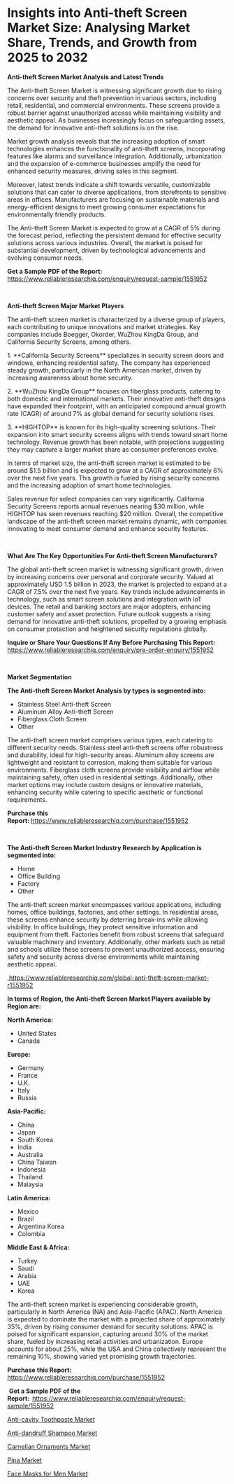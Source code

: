 <p><h1>Insights into Anti-theft Screen Market Size: Analysing Market Share, Trends, and Growth from 2025 to 2032</h1></p><p><strong>Anti-theft Screen Market Analysis and Latest Trends</strong></p>
<p><p>The Anti-theft Screen Market is witnessing significant growth due to rising concerns over security and theft prevention in various sectors, including retail, residential, and commercial environments. These screens provide a robust barrier against unauthorized access while maintaining visibility and aesthetic appeal. As businesses increasingly focus on safeguarding assets, the demand for innovative anti-theft solutions is on the rise.</p><p>Market growth analysis reveals that the increasing adoption of smart technologies enhances the functionality of anti-theft screens, incorporating features like alarms and surveillance integration. Additionally, urbanization and the expansion of e-commerce businesses amplify the need for enhanced security measures, driving sales in this segment. </p><p>Moreover, latest trends indicate a shift towards versatile, customizable solutions that can cater to diverse applications, from storefronts to sensitive areas in offices. Manufacturers are focusing on sustainable materials and energy-efficient designs to meet growing consumer expectations for environmentally friendly products. </p><p>The Anti-theft Screen Market is expected to grow at a CAGR of 5% during the forecast period, reflecting the persistent demand for effective security solutions across various industries. Overall, the market is poised for substantial development, driven by technological advancements and evolving consumer needs.</p></p>
<p><strong>Get a Sample PDF of the Report:&nbsp;</strong> <a href="https://www.reliableresearchiq.com/enquiry/request-sample/1551952?utm_campaign=1834&utm_medium=2&utm_source=Github&utm_content=ia&utm_term=05042025&utm_id=anti-theft-screen">https://www.reliableresearchiq.com/enquiry/request-sample/1551952</a></p>
<p>&nbsp;</p>
<p><strong>Anti-theft Screen Major Market Players</strong></p>
<p><p>The anti-theft screen market is characterized by a diverse group of players, each contributing to unique innovations and market strategies. Key companies include Boegger, Okorder, WuZhou KingDa Group, and California Security Screens, among others.</p><p>1. **California Security Screens** specializes in security screen doors and windows, enhancing residential safety. The company has experienced steady growth, particularly in the North American market, driven by increasing awareness about home security.</p><p>2. **WuZhou KingDa Group** focuses on fiberglass products, catering to both domestic and international markets. Their innovative anti-theft designs have expanded their footprint, with an anticipated compound annual growth rate (CAGR) of around 7% as global demand for security solutions rises.</p><p>3. **HIGHTOP** is known for its high-quality screening solutions. Their expansion into smart security screens aligns with trends toward smart home technology. Revenue growth has been notable, with projections suggesting they may capture a larger market share as consumer preferences evolve.</p><p>In terms of market size, the anti-theft screen market is estimated to be around $1.5 billion and is expected to grow at a CAGR of approximately 6% over the next five years. This growth is fueled by rising security concerns and the increasing adoption of smart home technologies.</p><p>Sales revenue for select companies can vary significantly. California Security Screens reports annual revenues nearing $30 million, while HIGHTOP has seen revenues reaching $20 million. Overall, the competitive landscape of the anti-theft screen market remains dynamic, with companies innovating to meet consumer demand and enhance security features.</p></p>
<p>&nbsp;</p>
<p><strong>What Are The Key Opportunities For Anti-theft Screen Manufacturers?</strong></p>
<p><p>The global anti-theft screen market is witnessing significant growth, driven by increasing concerns over personal and corporate security. Valued at approximately USD 1.5 billion in 2023, the market is projected to expand at a CAGR of 7.5% over the next five years. Key trends include advancements in technology, such as smart screen solutions and integration with IoT devices. The retail and banking sectors are major adopters, enhancing customer safety and asset protection. Future outlook suggests a rising demand for innovative anti-theft solutions, propelled by a growing emphasis on consumer protection and heightened security regulations globally.</p></p>
<p><strong>Inquire or Share Your Questions If Any Before Purchasing This Report:</strong> <a href="https://www.reliableresearchiq.com/enquiry/pre-order-enquiry/1551952?utm_campaign=1834&utm_medium=2&utm_source=Github&utm_content=ia&utm_term=05042025&utm_id=anti-theft-screen">https://www.reliableresearchiq.com/enquiry/pre-order-enquiry/1551952</a></p>
<p>&nbsp;</p>
<p><strong>Market Segmentation</strong></p>
<p><strong>The Anti-theft Screen Market Analysis by types is segmented into:</strong></p>
<p><ul><li>Stainless Steel Anti-theft Screen</li><li>Aluminum Alloy Anti-theft Screen</li><li>Fiberglass Cloth Screen</li><li>Other</li></ul></p>
<p><p>The anti-theft screen market comprises various types, each catering to different security needs. Stainless steel anti-theft screens offer robustness and durability, ideal for high-security areas. Aluminum alloy screens are lightweight and resistant to corrosion, making them suitable for various environments. Fiberglass cloth screens provide visibility and airflow while maintaining safety, often used in residential settings. Additionally, other market options may include custom designs or innovative materials, enhancing security while catering to specific aesthetic or functional requirements.</p></p>
<p><strong>Purchase this Report:&nbsp;</strong><a href="https://www.reliableresearchiq.com/purchase/1551952?utm_campaign=1834&utm_medium=2&utm_source=Github&utm_content=ia&utm_term=05042025&utm_id=anti-theft-screen">https://www.reliableresearchiq.com/purchase/1551952</a></p>
<p>&nbsp;</p>
<p><strong>The Anti-theft Screen Market Industry Research by Application is segmented into:</strong></p>
<p><ul><li>Home</li><li>Office Building</li><li>Factory</li><li>Other</li></ul></p>
<p><p>The anti-theft screen market encompasses various applications, including homes, office buildings, factories, and other settings. In residential areas, these screens enhance security by deterring break-ins while allowing visibility. In office buildings, they protect sensitive information and equipment from theft. Factories benefit from robust screens that safeguard valuable machinery and inventory. Additionally, other markets such as retail and schools utilize these screens to prevent unauthorized access, ensuring safety and security across diverse environments while maintaining aesthetic appeal.</p></p>
<p><a href="https://www.reliableresearchiq.com/global-anti-theft-screen-market-r1551952?utm_campaign=1834&utm_medium=2&utm_source=Github&utm_content=ia&utm_term=05042025&utm_id=anti-theft-screen">&nbsp;https://www.reliableresearchiq.com/global-anti-theft-screen-market-r1551952</a></p>
<p><strong>In terms of Region, the Anti-theft Screen Market Players available by Region are:</strong></p>
<p>
    <p> <strong> North America: </strong>
        <ul>
            <li>United States</li>
            <li>Canada</li>
        </ul>
        </p> 
    <p> <strong> Europe: </strong>
        <ul>
            <li>Germany</li>
            <li>France</li>
            <li>U.K.</li>
            <li>Italy</li>
            <li>Russia</li>
        </ul>
        </p> 
    <p> <strong> Asia-Pacific: </strong>
        <ul>
            <li>China</li>
            <li>Japan</li>
            <li>South Korea</li>
            <li>India</li>
            <li>Australia</li>
            <li>China Taiwan</li>
            <li>Indonesia</li>
            <li>Thailand</li>
            <li>Malaysia</li>
        </ul>
        </p> 
    <p> <strong> Latin America: </strong>
        <ul>
            <li>Mexico</li>
            <li>Brazil</li>
            <li>Argentina Korea</li>
            <li>Colombia</li>
        </ul>
        </p> 
    <p> <strong> Middle East & Africa: </strong>
        <ul>
            <li>Turkey</li>
            <li>Saudi</li>
            <li>Arabia</li>
            <li>UAE</li>
            <li>Korea</li>
        </ul>
    </p>
    </p>
<p><p>The anti-theft screen market is experiencing considerable growth, particularly in North America (NA) and Asia-Pacific (APAC). North America is expected to dominate the market with a projected share of approximately 35%, driven by rising consumer demand for security solutions. APAC is poised for significant expansion, capturing around 30% of the market share, fueled by increasing retail activities and urbanization. Europe accounts for about 25%, while the USA and China collectively represent the remaining 10%, showing varied yet promising growth trajectories.</p></p>
<p><strong>Purchase this Report: </strong><a href="https://www.reliableresearchiq.com/purchase/1551952?utm_campaign=1834&utm_medium=2&utm_source=Github&utm_content=ia&utm_term=05042025&utm_id=anti-theft-screen">https://www.reliableresearchiq.com/purchase/1551952</a></p>
<p>&nbsp;<strong>Get a Sample PDF of the Report:&nbsp;&nbsp;</strong><a href="https://www.reliableresearchiq.com/enquiry/request-sample/1551952?utm_campaign=1834&utm_medium=2&utm_source=Github&utm_content=ia&utm_term=05042025&utm_id=anti-theft-screen">https://www.reliableresearchiq.com/enquiry/request-sample/1551952</a></p>
<p><strong></strong></p>
<p><p><a href="https://github.com/lonanweaseh4/Market-Research-Report-List-1/blob/main/anti-cavity-toothpaste-market.md?utm_campaign=1834&utm_medium=2&utm_source=Github&utm_content=ia&utm_term=05042025&utm_id=anti-theft-screen">Anti-cavity Toothpaste Market</a></p><p><a href="https://github.com/biandnikelrs/Market-Research-Report-List-1/blob/main/anti-dandruff-shampoo-market.md?utm_campaign=1834&utm_medium=2&utm_source=Github&utm_content=ia&utm_term=05042025&utm_id=anti-theft-screen">Anti-dandruff Shampoo Market</a></p><p><a href="https://github.com/tentandyik/Market-Research-Report-List-1/blob/main/carnelian-ornaments-market.md?utm_campaign=1834&utm_medium=2&utm_source=Github&utm_content=ia&utm_term=05042025&utm_id=anti-theft-screen">Carnelian Ornaments Market</a></p><p><a href="https://github.com/mismannely/Market-Research-Report-List-1/blob/main/pipa-market.md?utm_campaign=1834&utm_medium=2&utm_source=Github&utm_content=ia&utm_term=05042025&utm_id=anti-theft-screen">Pipa Market</a></p><p><a href="https://github.com/myongfranzcs/Market-Research-Report-List-1/blob/main/face-masks-for-men-market.md?utm_campaign=1834&utm_medium=2&utm_source=Github&utm_content=ia&utm_term=05042025&utm_id=anti-theft-screen">Face Masks for Men Market</a></p></p>